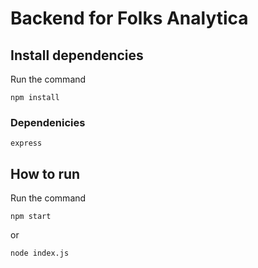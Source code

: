 # Backend for Folks Analytica

## Install dependencies

Run the command 
    
    npm install

### Dependenicies

    express

## How to run
    
Run the command
    
    npm start

or
    
    node index.js